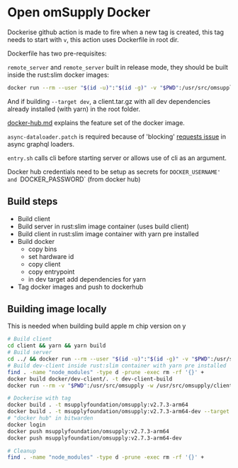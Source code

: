 # Open omSupply Docker

Dockerise github action is made to fire when a new tag is created, this tag needs to start with `v`, this action uses Dockerfile in root dir.

Dockerfile has two pre-requisites:

`remote_server` and `remote_server` built in release mode, they should be built inside the rust:slim docker images: 

```bash
docker run --rm --user "$(id -u)":"$(id -g)" -v "$PWD":/usr/src/omsupply -w /usr/src/omsupply/server rust:slim cargo build --release --bin remote_server --bin remote_server_cli
```

And if building `--target dev`, a client.tar.gz with all dev dependencies already installed (with yarn) in the root folder.

[docker-hub.md](./docker-hub.md) explains the feature set of the docker image.

`async-dataloader.patch` is required because of 'blocking' [requests issue](https://github.com/async-graphql/async-graphql/issues/1716) in async graphql loaders.

`entry.sh` calls cli before starting server or allows use of cli as an argument.

Docker hub credentials need to be setup as secrets for `DOCKER_USERNAME' and `DOCKER_PASSWORD` (from docker hub)

## Build steps

* Build client
* Build server in rust:slim image container (uses build client)
* Build client in rust:slim image container with yarn pre installed 
* Build docker
   * copy bins
   * set hardware id
   * copy client
   * copy entrypoint
   * in dev target add dependencies for yarn
* Tag docker images and push to dockerhub

## Building image locally

This is needed when building build apple m chip version on y

```bash
# Build client
cd client && yarn && yarn build
# Build server
cd ../ && docker run --rm --user "$(id -u)":"$(id -g)" -v "$PWD":/usr/src/omsupply -w /usr/src/omsupply/server rust:slim cargo build --release --bin remote_server --bin remote_server_cli
# Build dev-client inside rust:slim container with yarn pre installed
find . -name "node_modules" -type d -prune -exec rm -rf '{}' +
docker build docker/dev-client/. -t dev-client-build
docker run --rm -v "$PWD":/usr/src/omsupply -w /usr/src/omsupply/client dev-client-build yarn install

# Dockerise with tag
docker build . -t msupplyfoundation/omsupply:v2.7.3-arm64
docker build . -t msupplyfoundation/omsupply:v2.7.3-arm64-dev --target dev
# "docker hub" in bitwarden
docker login
docker push msupplyfoundation/omsupply:v2.7.3-arm64
docker push msupplyfoundation/omsupply:v2.7.3-arm64-dev

# Cleanup
find . -name "node_modules" -type d -prune -exec rm -rf '{}' +
```